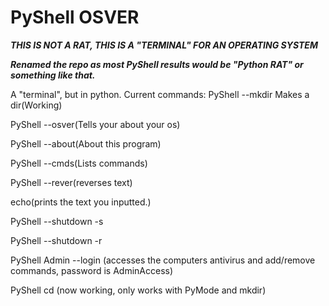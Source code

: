 # PyShell OSVER
***THIS IS NOT A RAT, THIS IS A "TERMINAL" FOR AN OPERATING SYSTEM***

***Renamed the repo as most PyShell results would be "Python RAT" or something like that.***

A "terminal", but in python.
Current commands:
PyShell --mkdir Makes a dir(Working)

PyShell --osver(Tells your about your os)

PyShell --about(About this program)

PyShell --cmds(Lists commands)

PyShell --rever(reverses text)

echo(prints the text you inputted.)

PyShell --shutdown -s

PyShell --shutdown -r

PyShell Admin --login (accesses the computers antivirus and add/remove commands, password is AdminAccess)

PyShell cd (now working, only works with PyMode and mkdir)



